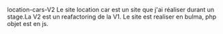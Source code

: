 location-cars-V2
Le site location car est un site que j'ai réaliser durant un stage.La V2 est un reafactoring de la V1.
Le site est realiser en bulma, php objet est en js. 